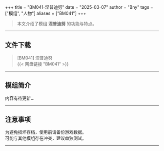 +++
title = "BM041-涅普迪努"
date = "2025-03-07"
author = "Bny"
tags = ["模组", "人物"]
aliases = ["BM041"]
+++

> 本文介绍了模组 **涅普迪努** 的功能与特点。

---

## 文件下载

> [BM041] 涅普迪努  
{{< 网盘链接 "BM041" >}}  

---

## 模组简介

>  
内容有待更新...  

---

## 注意事项

>  
为避免损坏存档，使用前请备份游戏数据。  
可能与其他模组存在冲突，建议单独测试。  

---

